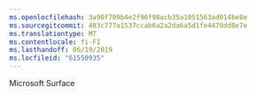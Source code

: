 ```yaml
---
ms.openlocfilehash: 3a90f709b4e2f96f98acb35a1051563ad014be8e
ms.sourcegitcommit: 483c777a1537ccab6a2a2da6a5d1fe4470dd0e7e
ms.translationtype: MT
ms.contentlocale: fi-FI
ms.lasthandoff: 06/19/2019
ms.locfileid: "61550935"
---
```

Microsoft Surface